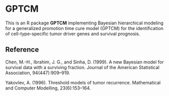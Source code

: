 # GPTCM
<!-- 
[![CRAN
status](https://www.r-pkg.org/badges/version/BayesSurvive)](https://cran.r-project.org/package=BayesSurvive)
[![r-universe](https://ocbe-uio.r-universe.dev/badges/BayesSurvive)](https://ocbe-uio.r-universe.dev/BayesSurvive)
[![R-CMD-check](https://github.com/ocbe-uio/BayesSurvive/workflows/R-CMD-check/badge.svg)](https://github.com/ocbe-uio/BayesSurvive/actions)
[![License](https://img.shields.io/badge/License-GPLv3-brightgreen.svg)](https://www.gnu.org/licenses/gpl-3.0)
[![DOI](https://img.shields.io/badge/doi-10.32614%2FCRAN.package.BayesSurvive-brightgreen)](https://doi.org/10.32614/CRAN.package.BayesSurvive)
-->

This is an R package **GPTCM** implementing Bayesian hierarchical modeling for a generalized promotion time cure model (GPTCM) for the identification of cell-type-specific tumor driver genes and survival prognosis. 


## Reference

Chen, M.-H., Ibrahim, J. G., and Sinha, D. (1999). A new Bayesian model for survival data with
a surviving fraction. Journal of the American Statistical Association, 94(447):909–919.

Yakovlev, A. (1996). Threshold models of tumor recurrence. Mathematical and Computer Modelling,
23(6):153–164.
